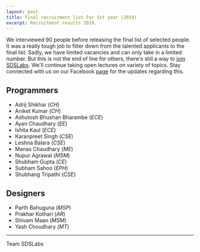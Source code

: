 ```yaml
---
layout: post
title: Final recruitment list For 1st year (2019)
excerpt: Recruitment results 2019.
---
```


We interviewed 90 people before releasing the final list of selected people.
It was a really tough job to filter down from the talented applicants to the
final list. Sadly, we have limited vacancies and can only take in a limited
number. But this is not the end of line for others, there's still a way to
[join SDSLabs](/2014/01/how-to-join-sdslabs). We'll continue taking open
lectures on variety of topics. Stay connected with us on our Facebook
[page](https://facebook.com/sdslabs) for the updates regarding this.

## Programmers

* Adrij Shikhar <span style="font-size: 14px;">(_CH_)</span>
* Aniket Kumar <span style="font-size: 14px;">(_CH_)</span>
* Ashutosh Bhushan Bharambe <span style="font-size: 14px;">(_ECE_)</span>
* Ayan Chaudhary <span style="font-size: 14px;">(_EE_)</span>
* Ishita Kaul <span style="font-size: 14px;">(_ECE_)</span>
* Karanpreet Singh <span style="font-size: 14px;">(_CSE_)</span>
* Leshna Balara <span style="font-size: 14px;">(_CSE_)</span>
* Manas Chaudhary <span style="font-size: 14px;">(_ME_)</span>
* Nupur Agrawal <span style="font-size: 14px;">(_MSM_)</span>
* Shubham Gupta <span style="font-size: 14px;">(_CE_)</span>
* Subham Sahoo <span style="font-size: 14px;">(_EPH_)</span>
* Shubhang Tripathi <span style="font-size: 14px;">(_CSE_)</span>

## Designers

* Parth Bahuguna <span style="font-size: 14px;">(_MSP_)</span>
* Prakhar Kothari <span style="font-size: 14px;">(_AR_)</span>
* Shivam Maan <span style="font-size: 14px;">(_MSM_)</span>
* Yash Choudhary <span style="font-size: 14px;">(_MT_)</span>

---
Team SDSLabs
